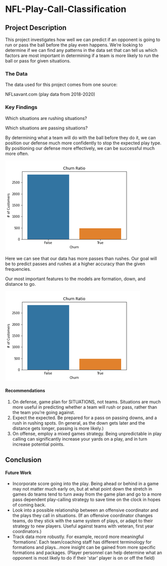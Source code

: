 # NFL-Play-Call-Classification

## Project Description

This project investigates how well we can predict if an opponent is going to run or pass the ball before the play even happens.  We’re looking to determine if we can find any patterns in the data set that can tell us which factors are most important in determining if a team is more likely to run the ball or pass for given situations.

### The Data

The data used for this project comes from one source:

NFLsavant.com  (play data from 2018-2020)

### Key Findings

Which situations are rushing situations?

Which situations are passing situations?

By determining what a team will do with the ball before they do it, we can position our defense much more confidently to stop the expected play type.  By positioning our defense more effectively, we can be successful much more often.

![image](https://raw.githubusercontent.com/Andoson22/Customer-Churn-Data/main/Images/Ratio%20of%20Churn.png)

Here we can see that our data has more passes than rushes.  Our goal will be to predict passes and rushes at a higher accuracy than the given frequencies.

Our most important features to the models are formation, down, and distance to go.

![image](https://raw.githubusercontent.com/Andoson22/Customer-Churn-Data/main/Images/Ratio%20of%20Churn.png)

#### Recommendations

1. On defense, game plan for SITUATIONS, not teams.  Situations are much more useful in predicting whether a team will rush or pass, rather than the team you’re going against.
2. Expect the expected.  Be prepared for a pass on passing downs, and a rush in rushing spots. (In general, as the down gets later and the distance gets longer, passing is more likely.)
3. On offense, employ a mixed games strategy.  Being unpredictable in play calling can significantly increase your yards on a play, and in turn increase potential points.  

## Conclusion



#### Future Work

- Incorporate score going into the play.  Being ahead or behind in a game may not matter much early on, but at what point down the stretch in games do teams tend to turn away from the game plan and go to a more pass dependent play-calling strategy to save time on the clock in hopes of coming back.  
- Look into a possible relationship between an offensive coordinator and the plays they call in situations.  (If an offensive coordinator changes teams, do they stick with the same system of plays, or adapt to their strategy to new players.  Useful against teams with veteran, first year coordinators.)
- Track data more robustly.  For example, record more meaningful ‘formations’.  Each team/coaching staff has different terminology for formations and plays...more insight can be gained from more specific formations and packages. (Player personnel can help determine what an opponent is most likely to do if their 'star' player is on or off the field)





